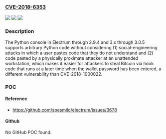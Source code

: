 ### [CVE-2018-6353](https://cve.mitre.org/cgi-bin/cvename.cgi?name=CVE-2018-6353)
![](https://img.shields.io/static/v1?label=Product&message=n%2Fa&color=blue)
![](https://img.shields.io/static/v1?label=Version&message=n%2Fa&color=blue)
![](https://img.shields.io/static/v1?label=Vulnerability&message=n%2Fa&color=brighgreen)

### Description

The Python console in Electrum through 2.9.4 and 3.x through 3.0.5 supports arbitrary Python code without considering (1) social-engineering attacks in which a user pastes code that they do not understand and (2) code pasted by a physically proximate attacker at an unattended workstation, which makes it easier for attackers to steal Bitcoin via hook code that runs at a later time when the wallet password has been entered, a different vulnerability than CVE-2018-1000022.

### POC

#### Reference
- https://github.com/spesmilo/electrum/issues/3678

#### Github
No GitHub POC found.

